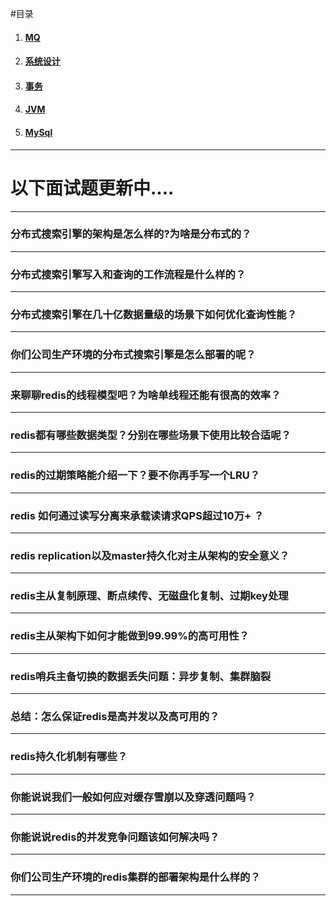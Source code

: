 #目录
1. #### [MQ](/mq/README.md)
2. #### [系统设计](/systemdesign/README.md)
3. #### [事务](/transaction/README.md)
4. #### [JVM](/jvm/README.md)
5. #### [MySql](mysql/README.md)
---


# 以下面试题更新中....

---

### 分布式搜索引擎的架构是怎么样的?为啥是分布式的？
---

### 分布式搜索引擎写入和查询的工作流程是什么样的？
---

### 分布式搜索引擎在几十亿数据量级的场景下如何优化查询性能？
---

### 你们公司生产环境的分布式搜索引擎是怎么部署的呢？
---

### 来聊聊redis的线程模型吧？为啥单线程还能有很高的效率？
---

### redis都有哪些数据类型？分别在哪些场景下使用比较合适呢？
---

### redis的过期策略能介绍一下？要不你再手写一个LRU？
---

### redis 如何通过读写分离来承载读请求QPS超过10万+ ？
---

### redis replication以及master持久化对主从架构的安全意义？
---

### redis主从复制原理、断点续传、无磁盘化复制、过期key处理
---

### redis主从架构下如何才能做到99.99%的高可用性？
---

### redis哨兵主备切换的数据丢失问题：异步复制、集群脑裂
---

### 总结：怎么保证redis是高并发以及高可用的？
---

###  redis持久化机制有哪些？
---

### 你能说说我们一般如何应对缓存雪崩以及穿透问题吗？
---

### 你能说说redis的并发竞争问题该如何解决吗？
---

### 你们公司生产环境的redis集群的部署架构是什么样的？
---










